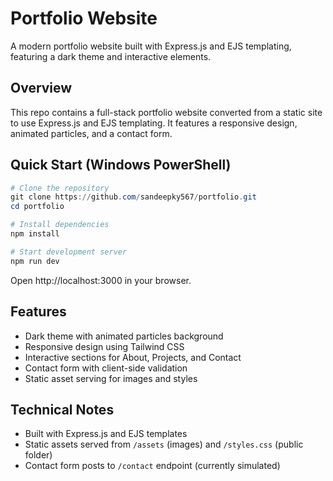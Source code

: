 # Portfolio Website

A modern portfolio website built with Express.js and EJS templating, featuring a dark theme and interactive elements.

## Overview

This repo contains a full-stack portfolio website converted from a static site to use Express.js and EJS templating. It features a responsive design, animated particles, and a contact form.

## Quick Start (Windows PowerShell)

```powershell
# Clone the repository
git clone https://github.com/sandeepky567/portfolio.git
cd portfolio

# Install dependencies
npm install

# Start development server
npm run dev
```

Open http://localhost:3000 in your browser.

## Features

- Dark theme with animated particles background
- Responsive design using Tailwind CSS
- Interactive sections for About, Projects, and Contact
- Contact form with client-side validation
- Static asset serving for images and styles

## Technical Notes

- Built with Express.js and EJS templates
- Static assets served from `/assets` (images) and `/styles.css` (public folder)
- Contact form posts to `/contact` endpoint (currently simulated)
